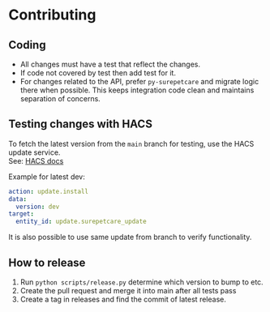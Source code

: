 # Contributing  

## Coding 
- All changes must have a test that reflect the changes.
- If code not covered by test then add test for it. 
- For changes related to the API, prefer `py-surepetcare` and migrate logic there when possible. This keeps integration code clean and maintains separation of concerns.

## Testing changes with HACS
To fetch the latest version from the `main` branch for testing, use the HACS update service.  
See: [HACS docs](https://hacs.xyz/docs/use/entities/update/)

Example for latest dev:

```yaml
action: update.install
data:
  version: dev
target:
  entity_id: update.surepetcare_update
```

It is also possible to use same update from branch to verify functionality. 

## How to release
1. Run `python scripts/release.py` determine which version to bump to etc.
2. Create the pull request and merge it into main after all tests pass
3. Create a tag in releases and find the commit of latest release.
